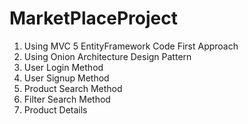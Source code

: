 # MarketPlaceProject
1. Using MVC 5 EntityFramework Code First Approach
2. Using Onion Architecture Design Pattern
3. User Login Method
4. User Signup Method
5. Product Search Method
6. Filter Search Method
7. Product Details
